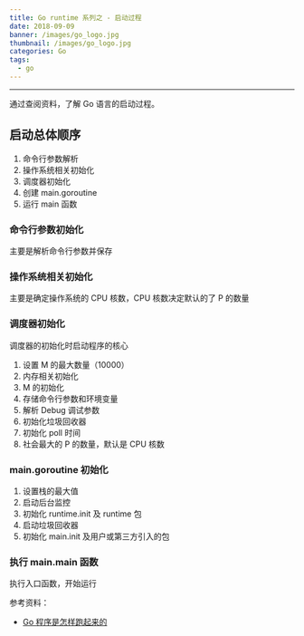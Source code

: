 ```yaml
---
title: Go runtime 系列之 - 启动过程
date: 2018-09-09
banner: /images/go_logo.jpg
thumbnail: /images/go_logo.jpg
categories: Go
tags:
  - go
---
```

----------------------------------

通过查阅资料，了解 Go 语言的启动过程。

## 启动总体顺序

1. 命令行参数解析
2. 操作系统相关初始化
3. 调度器初始化
4. 创建 main.goroutine
5. 运行 main 函数

### 命令行参数初始化
主要是解析命令行参数并保存

### 操作系统相关初始化
主要是确定操作系统的 CPU 核数，CPU 核数决定默认的了 P 的数量

<!-- more -->

### 调度器初始化
调度器的初始化时启动程序的核心

1. 设置 M 的最大数量（10000）
2. 内存相关初始化
3. M 的初始化
4. 存储命令行参数和环境变量
5. 解析 Debug 调试参数
6. 初始化垃圾回收器
7. 初始化 poll 时间
8. 社会最大的 P 的数量，默认是 CPU 核数

### main.goroutine 初始化
1. 设置栈的最大值
2. 启动后台监控
3. 初始化 runtime.init 及 runtime 包
4. 启动垃圾回收器
5. 初始化 main.init 及用户或第三方引入的包

### 执行 main.main 函数
执行入口函数，开始运行


参考资料：
- [Go 程序是怎样跑起来的](https://www.cnblogs.com/qcrao-2018/p/11124360.html)